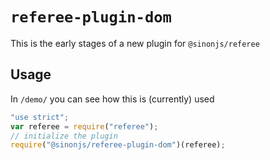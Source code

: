 # `referee-plugin-dom`

This is the early stages of a new plugin for `@sinonjs/referee`

## Usage

In `/demo/` you can see how this is (currently) used

```js
"use strict";
var referee = require("referee");
// initialize the plugin
require("@sinonjs/referee-plugin-dom")(referee);
```
